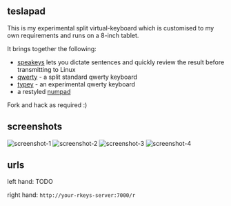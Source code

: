 ## teslapad

This is my experimental split virtual-keyboard which is customised
to my own requirements and runs on a 8-inch tablet.

It brings together the following:

  - [speakeys](../speakeys) lets you dictate sentences and quickly review the result
    before transmitting to Linux
  - [qwerty](../qwerty) - a split standard qwerty keyboard
  - [typey](../typey) - an experimental qwerty keyboard
  - a restyled [numpad](../numpad)

Fork and hack as required :)

## screenshots

![screenshot-1](http://dizzib.github.io/rkeys/teslapad/1.png)
![screenshot-2](http://dizzib.github.io/rkeys/teslapad/2.png)
![screenshot-3](http://dizzib.github.io/rkeys/teslapad/3.png)
![screenshot-4](http://dizzib.github.io/rkeys/teslapad/4.png)

## urls

left hand: TODO

right hand: `http://your-rkeys-server:7000/r`
